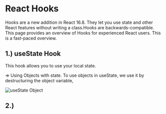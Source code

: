 # React Hooks

Hooks are a new addition in React 16.8. They let you use state and other React features without writing a class.Hooks are backwards-compatible. This page provides an overview of Hooks for experienced React users. This is a fast-paced overview.

## 1.) useState Hook

This hook allows you to use your local state.

=> Using Objects with state. To use objects in useState, we use it by destructuring the object variable,

![useState Object](http://url/to/img.png)

## 2.)
